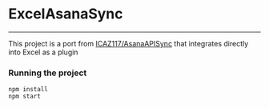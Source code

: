 # ExcelAsanaSync

---

This project is a port from [ICAZ117/AsanaAPISync](https://github.com/ICAZ117/AsanaAPISync) that integrates directly into Excel as a plugin

### Running the project

```
npm install
npm start
```

